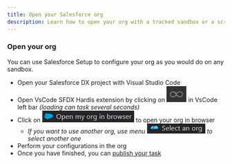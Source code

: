 ```yaml
---
title: Open your Salesforce org
description: Learn how to open your org with a tracked sandbox or a scratch org
---
```

<!-- markdownlint-disable MD013 -->

### Open your org

You can use Salesforce Setup to configure your org as you would do on any sandbox.

- Open your Salesforce DX project with Visual Studio Code
- Open VsCode SFDX Hardis extension by clicking on ![Hardis Group button](assets/images/hardis-button.jpg) in VsCode left bar _(loading can task several seconds)_
- Click on ![Open current org button](assets/images/btn-open-org.jpg) to open your org in browser
  - _If you want to use another org, use menu ![Select org button](assets/images/btn-select-org.jpg) to select another one_
- Perform your configurations in the org
- Once you have finished, you can [publish your task](salesforce-ci-cd-publish-task.md)
